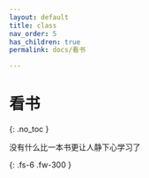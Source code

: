 ```yaml
---
layout: default
title: class
nav_order: 5
has_children: true
permalink: docs/看书

---
```




# 看书

{: .no_toc }

没有什么比一本书更让人静下心学习了

{: .fs-6 .fw-300 }